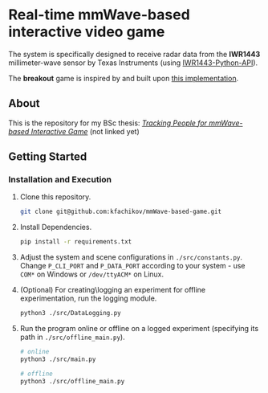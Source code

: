 # Real-time mmWave-based interactive video game

The system is specifically designed to receive radar data from the **IWR1443** millimeter-wave sensor by Texas Instruments (using [IWR1443-Python-API](https://github.com/FmmW-Group/IWR1443-Python-API)).

The **breakout** game is inspired by and built upon [this implementation](https://github.com/MatthewTamYT/Breakout).  

## About

This is the repository for my BSc thesis: 
[*Tracking People for mmWave-based Interactive Game*]() (not linked yet)

## Getting Started

### Installation and Execution


1. Clone this repository.
   ```sh
   git clone git@github.com:kfachikov/mmWave-based-game.git
   ```

2. Install Dependencies.
   ```sh
   pip install -r requirements.txt
   ```

3. Adjust the system and scene configurations in `./src/constants.py`. \
Change `P_CLI_PORT` and `P_DATA_PORT` according to your system - use `COM*` on Windows or `/dev/ttyACM*` on Linux.

4. (Optional) For creating\logging an experiment for offline experimentation, run the logging module.
    ```sh
    python3 ./src/DataLogging.py
    ```

5. Run the program online or offline on a logged experiment (specifying its path in `./src/offline_main.py`).
    ```sh
    # online
    python3 ./src/main.py

    # offline
    python3 ./src/offline_main.py
    ```

